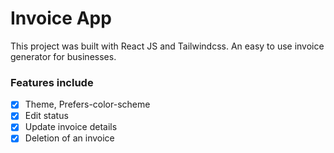 # Invoice App

This project was built with React JS and Tailwindcss. An easy to use invoice generator for businesses.

### Features include

- [x] Theme, Prefers-color-scheme
- [x] Edit status
- [x] Update invoice details
- [x] Deletion of an invoice
